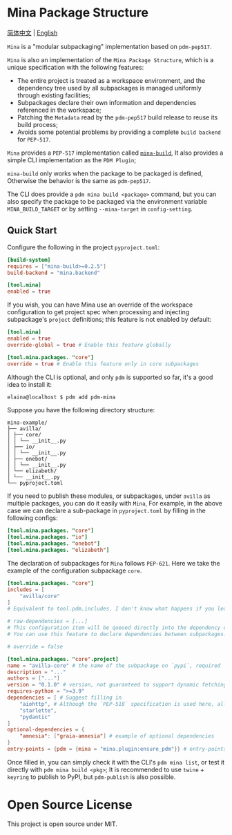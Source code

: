 # Mina Package Structure

[简体中文](README.md) | [English](README.en.md)

`Mina` is a "modular subpackaging" implementation based on `pdm-pep517`.

`Mina` is also an implementation of the `Mina Package Structure`, which is a unique specification with the following features:

 - The entire project is treated as a workspace environment, and the dependency tree used by all subpackages is managed uniformly through existing facilities;
 - Subpackages declare their own information and dependencies referenced in the workspace;
 - Patching the `Metadata` read by the `pdm-pep517` build release to reuse its build process;
 - Avoids some potential problems by providing a complete `build backend` for `PEP-517`.

`Mina` provides a `PEP-517` implementation called [`mina-build`](https://pypi.org/project/mina-build/),
It also provides a simple CLI implementation as the `PDM Plugin`;

`mina-build` only works when the package to be packaged is defined, Otherwise the behavior is the same as `pdm-pep517`.

The CLI does provide a `pdm mina build <package>` command,
but you can also specify the package to be packaged via the environment variable `MINA_BUILD_TARGET` or by setting `--mina-target` in `config-setting`.

## Quick Start

Configure the following in the project `pyproject.toml`:

```toml
[build-system]
requires = ["mina-build>=0.2.5"]
build-backend = "mina.backend"

[tool.mina]
enabled = true
```

If you wish, you can have Mina use an override of the workspace configuration to get project spec when processing and injecting subpackage's `project` definitions; this feature is not enabled by default:

```toml
[tool.mina]
enabled = true
override-global = true # Enable this feature globally

[tool.mina.packages. "core"]
override = true # Enable this feature only in core subpackages
```

Although the CLI is optional, and only `pdm` is supported so far, it's a good idea to install it:

```bash
elaina@localhost $ pdm add pdm-mina
```

Suppose you have the following directory structure:

```
mina-example/
├── avilla/
│ ├── core/
│ │ └── __init__.py
│ ├── io/
│ │ └── __init__.py
│ ├── onebot/
│ │ └── __init__.py
│ └── elizabeth/
│ └── __init__.py
└── pyproject.toml
```

If you need to publish these modules, or subpackages, under `avilla` as multiple packages, you can do it easily with `Mina`,
For example, in the above case we can declare a sub-package in `pyproject.toml` by filling in the following configs:

```toml
[tool.mina.packages. "core"]
[tool.mina.packages. "io"]
[tool.mina.packages. "onebot"]
[tool.mina.packages. "elizabeth"]
```

The declaration of subpackages for `Mina` follows `PEP-621`.
Here we take the example of the configuration subpackage `core`.

```toml
[tool.mina.packages. "core"]
includes = [
    "avilla/core"
]
# Equivalent to tool.pdm.includes, I don't know what happens if you leave it out, it's probably just follow the default behaviour - packing the module that name refers to.

# raw-dependencies = [...]
# This configuration item will be queued directly into the dependency declaration after project.dependencies has been processed.
# You can use this feature to declare dependencies between subpackages.

# override = false

[tool.mina.packages. "core".project]
name = "avilla-core" # the name of the subpackage on `pypi`, required
description = "..."
authors = ["..."]
version = "0.1.0" # version, not guaranteed to support dynamic fetching (as I haven't used it or tried it)
requires-python = ">=3.9"
dependencies = [ # Suggest filling in
    "aiohttp", # Although the `PEP-518` specification is used here, all packages will be redirected to the same name in project.dependencies.
    "starlette",
    "pydantic"
]
optional-dependencies = {
    "amnesia": ["graia-amnesia"] # example of optional dependencies
}
entry-points = {pdm = {mina = "mina.plugin:ensure_pdm"}} # entry-points declaration method, a table may be better.
```

Once filled in, you can simply check it with the CLI's `pdm mina list`, or test it directly with `pdm mina build <pkg>`;
It is recommended to use `twine` + `keyring` to publish to PyPI, but `pdm-publish` is also possible.

# Open Source License

This project is open source under MIT.

